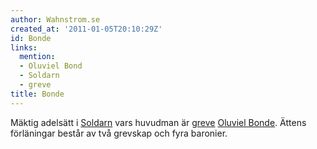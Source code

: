 ```yaml
---
author: Wahnstrom.se
created_at: '2011-01-05T20:10:29Z'
id: Bonde
links:
  mention:
  - Oluviel Bond
  - Soldarn
  - greve
title: Bonde
---
```


Mäktig adelsätt i [Soldarn] vars huvudman är [greve][] [Oluviel Bonde]. Ättens förläningar består av
två grevskap och fyra baronier.

  [Soldarn]: Soldarn
  [greve]: greve
  [Oluviel Bonde]: Oluviel_Bond